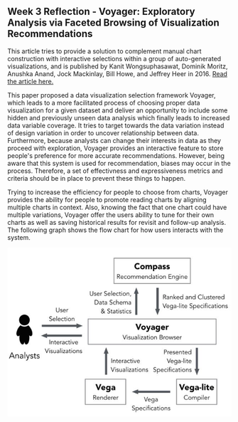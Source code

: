 Week 3 Reflection - Voyager: Exploratory Analysis via Faceted Browsing of Visualization Recommendations
--
This article tries to provide a solution to complement manual chart construction with interactive selections within a group of auto-generated visualizations, and is published by Kanit Wongsuphasawat, Dominik Moritz, Anushka Anand, Jock Mackinlay, Bill Howe, and Jeffrey Heer in 2016. [Read the article here.](https://ieeexplore.ieee.org/abstract/document/7192728/)

This paper proposed a data visualization selection framework Voyager, which leads to a more facilitated process of choosing proper data visualization for a given dataset and deliver an opportunity to include some hidden and previously unseen data analysis which finally leads to increased data variable coverage.  It tries to target towards the data variation instead of design variation in order to uncover relationship between data. Furthermore, because analysts can change their interests in data as they proceed with exploration, Voyager provides an interactive feature to store people's preference for more accurate recommendations. However, being aware that this system is used for recommendation, biases may occur in the process. Therefore, a set of effectivness and expressiveness metrics and criteria should be in place to prevent these things to happen.

Trying to increase the efficiency for people to choose from charts, Voyager provides the ability for people to promote reading charts by aligning multiple charts in context. Also, knowing the fact that one chart could have multiple variations, Voyager offer the users ability to tune for their own charts as well as saving historical results for revisit and follow-up analysis. The following graph shows the flow chart for how users interacts with the system. 

<div style="text-align:center">
<img src="./images/week3-1.JPG" />
</div>
